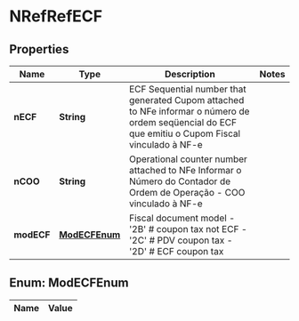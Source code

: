 
# NRefRefECF

## Properties
Name | Type | Description | Notes
------------ | ------------- | ------------- | -------------
**nECF** | **String** | ECF Sequential number that generated Cupom attached to NFe informar o número de ordem seqüencial do ECF que emitiu o Cupom Fiscal vinculado à NF-e  | 
**nCOO** | **String** | Operational counter number attached to NFe Informar o Número do Contador de Ordem de Operação - COO vinculado à NF-e  | 
**modECF** | [**ModECFEnum**](#ModECFEnum) | Fiscal document model - &#39;2B&#39; # coupon tax not ECF - &#39;2C&#39; # PDV coupon tax - &#39;2D&#39; # ECF coupon tax  | 


<a name="ModECFEnum"></a>
## Enum: ModECFEnum
Name | Value
---- | -----



